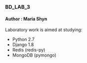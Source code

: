### BD_LAB_3
#### Author :  Maria Shyn 

Laboratory work is aimed at studying:
- Python 2.7
- Django 1.8
- Redis (redis-py)
- MongoDB (pymongo)
